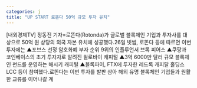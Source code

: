 ```yaml
---
categories: j
title: "UP START 로똔다 50억 규모 투자 유치"
---
```

[내외경제TV] 정동진 기자=로똔다(Rotonda)가 글로벌 블록체인 기업과 투자사를 대상으로 50억 원 상당의 외국 자본 유치에 성공했다.26일 빗썸, 로똔다 등에 따르면 이번 투자에는 ▲포브스 선정 암호화폐 부자 순위 9위의 인플루언서 브록 피어스 ▲쿠팡과 코인베이스의 초기 투자자로 알려진 윌로바이 캐피털 ▲3억 6000만 달러 규모 블록체인 펀드를 운영하는 해시키 캐피털 ▲블록파이, FTX에 투자한 레드록 캐피탈 홀딩스 LCC 등이 참여했다.로똔다는 이번 투자를 발판 삼아 해외 유명 블록체인 기업들과 원활한 교류를 이어나갈 계